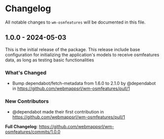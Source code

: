 # Changelog

All notable changes to `wm-osmfeatures` will be documented in this file.

## 1.0.0 - 2024-05-03

This is the initial release of the package.
This release include base configuration for initializing the application's models to receive osmfeatures data, as long as testing basic functionalities

### What's Changed

* Bump dependabot/fetch-metadata from 1.6.0 to 2.1.0 by @dependabot in https://github.com/webmappsrl/wm-osmfeatures/pull/1

### New Contributors

* @dependabot made their first contribution in https://github.com/webmappsrl/wm-osmfeatures/pull/1

**Full Changelog**: https://github.com/webmappsrl/wm-osmfeatures/commits/1.0.0
